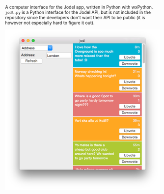 A computer interface for the Jodel app, written in Python with wxPython. `jodl.py` is a Python interface for the Jodel API, but is not included in the repository since the developers don't want their API to be public (it is however not especially hard to figure it out).

![alt text](screenshots/jodel.png "Description goes here")

